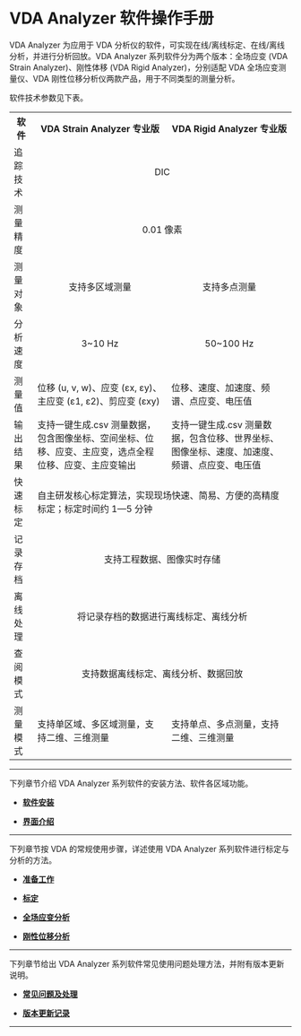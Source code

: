 # VDA Analyzer 软件操作手册

VDA Analyzer 为应用于 VDA 分析仪的软件，可实现在线/离线标定、在线/离线分析，并进行分析回放。VDA Analyzer 系列软件分为两个版本：全场应变 (VDA Strain Analyzer)、刚性体移 (VDA Rigid Analyzer)，分别适配 VDA 全场应变测量仪、VDA 刚性位移分析仪两款产品，用于不同类型的测量分析。

软件技术参数见下表。

<table>
    <tr>
        <th>软件</th><th align="center">VDA Strain Analyzer 专业版</th><th align="center">VDA Rigid Analyzer 专业版</th>
    </tr>
    <tr>
        <td>追踪技术</td><td colspan="2" align="center">DIC</td>
    </tr>
    <tr>
        <td>测量精度</td><td colspan="2" align="center">0.01 像素</td>
    </tr>
    <tr>
        <td>测量对象</td><td align="center">支持多区域测量</td><td align="center">支持多点测量</td>
    </tr>
    <tr>
        <td>分析速度</td><td align="center">3~10 Hz</td><td align="center">50~100 Hz</td>
    </tr>
    <tr>
        <td>测量值</td><td>位移 (u, v, w)、应变 (εx, εy)、主应变 (ε1, ε2)、剪应变 (εxy)</td><td>位移、速度、加速度、频谱、点应变、电压值</td>
    </tr>
    <tr>
        <td>输出结果</td><td>支持一键生成.csv 测量数据，包含图像坐标、空间坐标、位移、应变、主应变，选点全程位移、应变、主应变输出</td><td>支持一键生成.csv 测量数据，包含位移、世界坐标、图像坐标、速度、加速度、频谱、点应变、电压值</td>
    </tr>
    <tr>
        <td>快速标定</td><td colspan="2">自主研发核心标定算法，实现现场快速、简易、方便的高精度标定；标定时间约 1—5 分钟</td>
    </tr>
    <tr>
        <td>记录存档</td><td colspan="2" align="center">支持工程数据、图像实时存储</td>
    </tr>
    <tr>
        <td>离线处理</td><td colspan="2" align="center">将记录存档的数据进行离线标定、离线分析</td>
    </tr>
    <tr>
        <td>查阅模式</td><td colspan="2" align="center">支持数据离线标定、离线分析、数据回放</td>
    </tr>
    <tr>
        <td>测量模式</td><td>支持单区域、多区域测量，支持二维、三维测量</td><td>支持单点、多点测量，支持二维、三维测量</td>
    </tr>
</table>

---

下列章节介绍 VDA Analyzer 系列软件的安装方法、软件各区域功能。

- [**软件安装**](installation.md)

- [**界面介绍**](overview.md)

---

下列章节按 VDA 的常规使用步骤，详述使用 VDA Analyzer 系列软件进行标定与分析的方法。

- [**准备工作**](preparation.md)

- [**标定**](calibration.md)
  
- [**全场应变分析**](analysis_strain.md)

- [**刚性位移分析**](analysis_rigid.md)

---

下列章节给出 VDA Analyzer 系列软件常见使用问题处理方法，并附有版本更新说明。

- [**常见问题及处理**](faq.md)

- [**版本更新记录**](changelog.md)

---